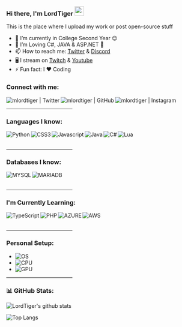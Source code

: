 ### Hi there, I'm LordTiger <img src="https://media.giphy.com/media/hvRJCLFzcasrR4ia7z/giphy.gif" width="25px">


This is the place where I upload my work or post open-source stuff

- 🔭 I’m currently in College Second Year 😉
- 🌱 I’m Loving C#, JAVA & ASP.NET 🤣
- 📫 How to reach me: [Twitter][twitter] & [Discord][discord]
- 🖥️ I stream on [Twitch][twitch] & [Youtube][youtube]
- ⚡ Fun fact: I ❤️ Coding

### Connect with me:
[<img align="left" alt="mlordtiger | Twitter" src="https://img.shields.io/badge/Twitter-1DA1F2?style=for-the-badge&logo=twitter&logoColor=white" />][twitter]
[<img align="left" alt="mlordtiger | GitHub" src="https://img.shields.io/badge/GitHub-100000?style=for-the-badge&logo=github&logoColor=white" />][github]
[<img align="left" alt="mlordtiger | Instagram" src="https://img.shields.io/badge/Instagram-E4405F?style=for-the-badge&logo=instagram&logoColor=white" />][instagram]


<p>
<br />
<hr align = "left" width = "35%"/>

### Languages I know:
<img align="left" alt="Python" src="https://img.shields.io/badge/Python-3776AB?style=for-the-badge&logo=python&logoColor=white" />
<img align="left" alt="CSS3" src="https://img.shields.io/badge/CSS3-1572B6?style=for-the-badge&logo=css3&logoColor=white" />
<img align="left" alt="Javascript" src="https://img.shields.io/badge/JavaScript-F7DF1E?style=for-the-badge&logo=javascript&logoColor=black" />
<img align="left" alt="Java" src="https://img.shields.io/badge/Java-ED8B00?style=for-the-badge&logo=java&logoColor=white" />
<img align="left" alt="C#" src="https://img.shields.io/badge/C%23-239120?style=for-the-badge&logo=c-sharp&logoColor=white" />
<img align="left" alt="Lua" src="https://img.shields.io/badge/Lua-2C2D72?style=for-the-badge&logo=lua&logoColor=white" />


<br />
<br />
<hr align = "left" width = "35%"/>

### Databases I know:
<img align="left" alt="MYSQL" src="https://img.shields.io/badge/MySQL-00000F?style=for-the-badge&logo=mysql&logoColor=white" />
<img align="left" alt="MARIADB" src="https://img.shields.io/badge/MariaDB-003545?style=for-the-badge&logo=mariadb&logoColor=white" />


<br />
<br />
<hr align = "left" width = "35%"/>


### I'm Currently Learning:
<img align="left" alt="TypeScript" src="https://img.shields.io/badge/TypeScript-007ACC?style=for-the-badge&logo=typescript&logoColor=white" />
<img align="left" alt="PHP" src="https://img.shields.io/badge/PHP-777BB4?style=for-the-badge&logo=php&logoColor=white" />
<img align="left" alt="AZURE" src="https://img.shields.io/badge/microsoft%20azure-0089D6?style=for-the-badge&logo=microsoft-azure&logoColor=white" />
<img align="left" alt="AWS" src="https://img.shields.io/badge/Amazon_AWS-232F3E?style=for-the-badge&logo=amazon-aws&logoColor=white" />


<br />
<br />
<hr align = "left" width = "35%"/>


### Personal Setup:
- <img alt="OS" src="https://img.shields.io/badge/Windows-0078D6?style=for-the-badge&logo=windows&logoColor=white" /></br>
- <img alt="CPU" src="https://img.shields.io/badge/Intel-Core_i7_4790-0071C5?style=for-the-badge&logo=intel&logoColor=white" /></br>
- <img alt="GPU" src="https://img.shields.io/badge/NVIDIA-GTX1050Ti-76B900?style=for-the-badge&logo=nvidia&logoColor=white" /></br>

<hr align = "left" width = "35%"/>

### 📊 GitHub Stats:
![LordTiger's github stats](https://github-readme-stats.vercel.app/api?username=LordTiger&show_icons=true&theme=onedark&count_private=false&include_all_commits=true&hide=contribs,issues,prs)
<br/>

![Top Langs](https://github-readme-stats.vercel.app/api/top-langs/?username=LordTiger&layout=compact&theme=onedark)


[instagram]: https://www.instagram.com/B.DEBRUYN_/
[twitter]: https://twitter.com/LordTigerX
[github]: https://github.com/LordTiger
[discord]: https://discord.gg/SsSjPvrVfx
[twitch]: https://twitch.tv/mlordtiger
[youtube]: https://www.youtube.com/channel/UCj0p-a1f0kXQrltlfI06EXw
